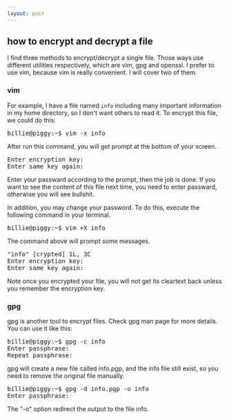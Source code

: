 ```yaml
---
layout: post
---
```


## how to encrypt and decrypt a file

I find three methods to encrypt/decrypt a single file. Those ways use
different utilities respectively, which are vim, gpg and openssl. I prefer
to use vim, because vim is really convenient. I will cover two of them.

### vim

For example, I have a file named `info` including many important information in
my home directory, so I don't want others to read it. To encrypt this file,
we could do this:

<div class="code"><pre>
<tt>billie@piggy:~$ vim -x info</tt>
</pre></div>

After run this command, you will get prompt at the bottom of your screen.

<div class="code"><pre>
<tt>Enter encryption key: 
Enter same key again: </tt>
</pre></div>

Enter your passward according to the prompt, then the job is done. If you want
to see the content of this file next time, you need to enter passward,
otherwise you will see bullshit.

In addition, you may change your password. To do this, execute the following
command in your terminal.

<div class="code"><pre>
<tt>billie@piggy:~$ vim +X info</tt>
</pre></div>

The command above will prompt some messages.

<div class="code"><pre>
<tt>"info" [crypted] 1L, 3C
Enter encryption key: 
Enter same key again: </tt>
</pre></div>

Note once you encrypted your file, you will not get its cleartext back unless you
remember the encryption key.

### gpg
gpg is another tool to encrypt files. Check gpg man page for more details. You
can use it like this:

<div class="code"><pre>
<tt>billie@piggy:~$ gpg -c info
Enter passphrase: 
Repeat passphrase:</tt>
</pre></div>

gpg will create a new file called info.pgp, and the info file still exist,
so you need to remove the original file manually.  

<div class="code"><pre>
<tt>billie@piggy:~$ gpg -d info.pgp -o info
Enter passphrase: </tt>
</pre></div>

The "-o" option redirect the output to the file info.
